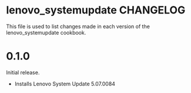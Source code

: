 # lenovo_systemupdate CHANGELOG

This file is used to list changes made in each version of the lenovo_systemupdate cookbook.

# 0.1.0

Initial release.

- Installs Lenovo System Update 5.07.0084
